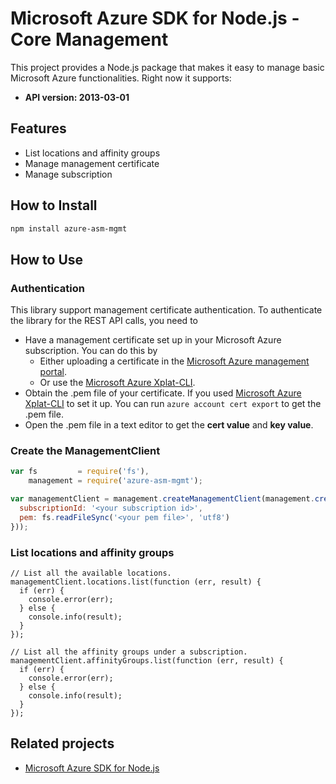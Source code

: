 # Microsoft Azure SDK for Node.js - Core Management

This project provides a Node.js package that makes it easy to manage basic Microsoft Azure functionalities. Right now it supports:
- **API version: 2013-03-01**

## Features

- List locations and affinity groups
- Manage management certificate
- Manage subscription

## How to Install

```bash
npm install azure-asm-mgmt
```

## How to Use

### Authentication

This library support management certificate authentication. To authenticate the library for the REST API calls, you need to
* Have a management certificate set up in your Microsoft Azure subscription. You can do this by
  * Either uploading a certificate in the [Microsoft Azure management portal](https://manage.windowsazure.com).
  * Or use the [Microsoft Azure Xplat-CLI](https://github.com/Azure/azure-xplat-cli).
* Obtain the .pem file of your certificate. If you used [Microsoft Azure Xplat-CLI](https://github.com/Azure/azure-xplat-cli) to set it up. You can run ``azure account cert export`` to get the .pem file.
* Open the .pem file in a text editor to get the **cert value** and **key value**.

### Create the ManagementClient

```javascript
var fs         = require('fs'),
    management = require('azure-asm-mgmt');

var managementClient = management.createManagementClient(management.createCertificateCloudCredentials({
  subscriptionId: '<your subscription id>',
  pem: fs.readFileSync('<your pem file>', 'utf8')
}));
```

### List locations and affinity groups

```
// List all the available locations.
managementClient.locations.list(function (err, result) {
  if (err) {
    console.error(err);
  } else {
    console.info(result);
  }
});

// List all the affinity groups under a subscription.
managementClient.affinityGroups.list(function (err, result) {
  if (err) {
    console.error(err);
  } else {
    console.info(result);
  }
});
```


## Related projects

- [Microsoft Azure SDK for Node.js](https://github.com/WindowsAzure/azure-sdk-for-node)
